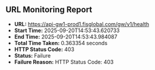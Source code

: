 ## URL Monitoring Report

- **URL:** https://api-gw1-prod1.fisglobal.com/gw/v1/health
- **Start Time:** 2025-09-20T14:53:43.620733
- **End Time:** 2025-09-20T14:53:43.984087
- **Total Time Taken:** 0.363354 seconds
- **HTTP Status Code:** 403
- **Status:** Failure
- **Failure Reason:** HTTP Status Code: 403
